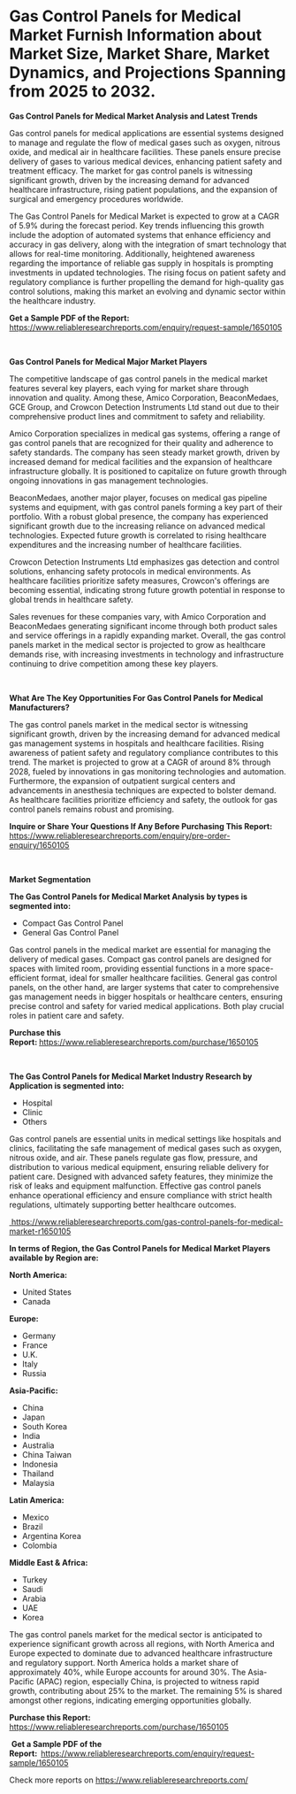 <p><h1>Gas Control Panels for Medical Market Furnish Information about Market Size, Market Share, Market Dynamics, and Projections Spanning from 2025 to 2032.</h1></p><p><strong>Gas Control Panels for Medical Market Analysis and Latest Trends</strong></p>
<p><p>Gas control panels for medical applications are essential systems designed to manage and regulate the flow of medical gases such as oxygen, nitrous oxide, and medical air in healthcare facilities. These panels ensure precise delivery of gases to various medical devices, enhancing patient safety and treatment efficacy. The market for gas control panels is witnessing significant growth, driven by the increasing demand for advanced healthcare infrastructure, rising patient populations, and the expansion of surgical and emergency procedures worldwide.</p><p>The Gas Control Panels for Medical Market is expected to grow at a CAGR of 5.9% during the forecast period. Key trends influencing this growth include the adoption of automated systems that enhance efficiency and accuracy in gas delivery, along with the integration of smart technology that allows for real-time monitoring. Additionally, heightened awareness regarding the importance of reliable gas supply in hospitals is prompting investments in updated technologies. The rising focus on patient safety and regulatory compliance is further propelling the demand for high-quality gas control solutions, making this market an evolving and dynamic sector within the healthcare industry.</p></p>
<p><strong>Get a Sample PDF of the Report:&nbsp;</strong> <a href="https://www.reliableresearchreports.com/enquiry/request-sample/1650105?utm_campaign=2606&utm_medium=2&utm_source=Github&utm_content=ia&utm_term=23032025&utm_id=gas-control-panels-for-medical">https://www.reliableresearchreports.com/enquiry/request-sample/1650105</a></p>
<p>&nbsp;</p>
<p><strong>Gas Control Panels for Medical Major Market Players</strong></p>
<p><p>The competitive landscape of gas control panels in the medical market features several key players, each vying for market share through innovation and quality. Among these, Amico Corporation, BeaconMedaes, GCE Group, and Crowcon Detection Instruments Ltd stand out due to their comprehensive product lines and commitment to safety and reliability.</p><p>Amico Corporation specializes in medical gas systems, offering a range of gas control panels that are recognized for their quality and adherence to safety standards. The company has seen steady market growth, driven by increased demand for medical facilities and the expansion of healthcare infrastructure globally. It is positioned to capitalize on future growth through ongoing innovations in gas management technologies.</p><p>BeaconMedaes, another major player, focuses on medical gas pipeline systems and equipment, with gas control panels forming a key part of their portfolio. With a robust global presence, the company has experienced significant growth due to the increasing reliance on advanced medical technologies. Expected future growth is correlated to rising healthcare expenditures and the increasing number of healthcare facilities.</p><p>Crowcon Detection Instruments Ltd emphasizes gas detection and control solutions, enhancing safety protocols in medical environments. As healthcare facilities prioritize safety measures, Crowcon's offerings are becoming essential, indicating strong future growth potential in response to global trends in healthcare safety. </p><p>Sales revenues for these companies vary, with Amico Corporation and BeaconMedaes generating significant income through both product sales and service offerings in a rapidly expanding market. Overall, the gas control panels market in the medical sector is projected to grow as healthcare demands rise, with increasing investments in technology and infrastructure continuing to drive competition among these key players.</p></p>
<p>&nbsp;</p>
<p><strong>What Are The Key Opportunities For Gas Control Panels for Medical Manufacturers?</strong></p>
<p><p>The gas control panels market in the medical sector is witnessing significant growth, driven by the increasing demand for advanced medical gas management systems in hospitals and healthcare facilities. Rising awareness of patient safety and regulatory compliance contributes to this trend. The market is projected to grow at a CAGR of around 8% through 2028, fueled by innovations in gas monitoring technologies and automation. Furthermore, the expansion of outpatient surgical centers and advancements in anesthesia techniques are expected to bolster demand. As healthcare facilities prioritize efficiency and safety, the outlook for gas control panels remains robust and promising.</p></p>
<p><strong>Inquire or Share Your Questions If Any Before Purchasing This Report:</strong> <a href="https://www.reliableresearchreports.com/enquiry/pre-order-enquiry/1650105?utm_campaign=2606&utm_medium=2&utm_source=Github&utm_content=ia&utm_term=23032025&utm_id=gas-control-panels-for-medical">https://www.reliableresearchreports.com/enquiry/pre-order-enquiry/1650105</a></p>
<p>&nbsp;</p>
<p><strong>Market Segmentation</strong></p>
<p><strong>The Gas Control Panels for Medical Market Analysis by types is segmented into:</strong></p>
<p><ul><li>Compact Gas Control Panel</li><li>General Gas Control Panel</li></ul></p>
<p><p>Gas control panels in the medical market are essential for managing the delivery of medical gases. Compact gas control panels are designed for spaces with limited room, providing essential functions in a more space-efficient format, ideal for smaller healthcare facilities. General gas control panels, on the other hand, are larger systems that cater to comprehensive gas management needs in bigger hospitals or healthcare centers, ensuring precise control and safety for varied medical applications. Both play crucial roles in patient care and safety.</p></p>
<p><strong>Purchase this Report:&nbsp;</strong><a href="https://www.reliableresearchreports.com/purchase/1650105?utm_campaign=2606&utm_medium=2&utm_source=Github&utm_content=ia&utm_term=23032025&utm_id=gas-control-panels-for-medical">https://www.reliableresearchreports.com/purchase/1650105</a></p>
<p>&nbsp;</p>
<p><strong>The Gas Control Panels for Medical Market Industry Research by Application is segmented into:</strong></p>
<p><ul><li>Hospital</li><li>Clinic</li><li>Others</li></ul></p>
<p><p>Gas control panels are essential units in medical settings like hospitals and clinics, facilitating the safe management of medical gases such as oxygen, nitrous oxide, and air. These panels regulate gas flow, pressure, and distribution to various medical equipment, ensuring reliable delivery for patient care. Designed with advanced safety features, they minimize the risk of leaks and equipment malfunction. Effective gas control panels enhance operational efficiency and ensure compliance with strict health regulations, ultimately supporting better healthcare outcomes.</p></p>
<p><a href="https://www.reliableresearchreports.com/gas-control-panels-for-medical-market-r1650105?utm_campaign=2606&utm_medium=2&utm_source=Github&utm_content=ia&utm_term=23032025&utm_id=gas-control-panels-for-medical">&nbsp;https://www.reliableresearchreports.com/gas-control-panels-for-medical-market-r1650105</a></p>
<p><strong>In terms of Region, the Gas Control Panels for Medical Market Players available by Region are:</strong></p>
<p>
    <p> <strong> North America: </strong>
        <ul>
            <li>United States</li>
            <li>Canada</li>
        </ul>
        </p> 
    <p> <strong> Europe: </strong>
        <ul>
            <li>Germany</li>
            <li>France</li>
            <li>U.K.</li>
            <li>Italy</li>
            <li>Russia</li>
        </ul>
        </p> 
    <p> <strong> Asia-Pacific: </strong>
        <ul>
            <li>China</li>
            <li>Japan</li>
            <li>South Korea</li>
            <li>India</li>
            <li>Australia</li>
            <li>China Taiwan</li>
            <li>Indonesia</li>
            <li>Thailand</li>
            <li>Malaysia</li>
        </ul>
        </p> 
    <p> <strong> Latin America: </strong>
        <ul>
            <li>Mexico</li>
            <li>Brazil</li>
            <li>Argentina Korea</li>
            <li>Colombia</li>
        </ul>
        </p> 
    <p> <strong> Middle East & Africa: </strong>
        <ul>
            <li>Turkey</li>
            <li>Saudi</li>
            <li>Arabia</li>
            <li>UAE</li>
            <li>Korea</li>
        </ul>
    </p>
    </p>
<p><p>The gas control panels market for the medical sector is anticipated to experience significant growth across all regions, with North America and Europe expected to dominate due to advanced healthcare infrastructure and regulatory support. North America holds a market share of approximately 40%, while Europe accounts for around 30%. The Asia-Pacific (APAC) region, especially China, is projected to witness rapid growth, contributing about 25% to the market. The remaining 5% is shared amongst other regions, indicating emerging opportunities globally.</p></p>
<p><strong>Purchase this Report: </strong><a href="https://www.reliableresearchreports.com/purchase/1650105?utm_campaign=2606&utm_medium=2&utm_source=Github&utm_content=ia&utm_term=23032025&utm_id=gas-control-panels-for-medical">https://www.reliableresearchreports.com/purchase/1650105</a></p>
<p>&nbsp;<strong>Get a Sample PDF of the Report:&nbsp;&nbsp;</strong><a href="https://www.reliableresearchreports.com/enquiry/request-sample/1650105?utm_campaign=2606&utm_medium=2&utm_source=Github&utm_content=ia&utm_term=23032025&utm_id=gas-control-panels-for-medical">https://www.reliableresearchreports.com/enquiry/request-sample/1650105</a></p>
<p><strong></strong></p>
<p>Check more reports on <a href="https://www.reliableresearchreports.com/?utm_campaign=2606&utm_medium=2&utm_source=Github&utm_content=ia&utm_term=23032025&utm_id=gas-control-panels-for-medical">https://www.reliableresearchreports.com/</a></p>
